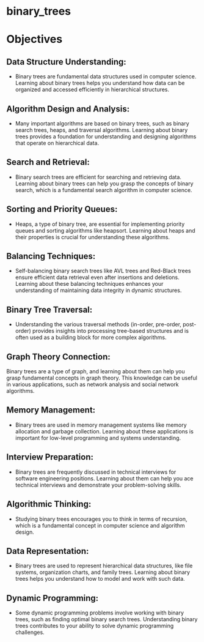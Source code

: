 # binary_trees

# Objectives

## Data Structure Understanding:
 - Binary trees are fundamental data structures used in computer science.
 Learning about binary trees helps you understand how data can be organized and
 accessed efficiently in hierarchical structures.

## Algorithm Design and Analysis:
- Many important algorithms are based on binary trees, such as binary search trees,
heaps, and traversal algorithms. Learning about binary trees provides a foundation for understanding
and designing algorithms that operate on hierarchical data.

## Search and Retrieval:
- Binary search trees are efficient for searching and retrieving data.
Learning about binary trees can help you grasp the concepts of binary search,
which is a fundamental search algorithm in computer science.

## Sorting and Priority Queues:
- Heaps, a type of binary tree, are essential for implementing priority queues and sorting algorithms like heapsort.
Learning about heaps and their properties is crucial for understanding these algorithms.

## Balancing Techniques:
- Self-balancing binary search trees like AVL trees and Red-Black trees ensure efficient data retrieval even
after insertions and deletions. Learning about these balancing techniques enhances your understanding
of maintaining data integrity in dynamic structures.

## Binary Tree Traversal:
- Understanding the various traversal methods (in-order, pre-order, post-order) provides insights
into processing tree-based structures and is often used as a building block for more complex algorithms.

## Graph Theory Connection:
Binary trees are a type of graph, and learning about them can help you grasp fundamental concepts in graph theory.
This knowledge can be useful in various applications, such as network analysis and social network algorithms.

## Memory Management:
- Binary trees are used in memory management systems like memory allocation and garbage collection.
Learning about these applications is important for low-level programming and systems understanding.

## Interview Preparation:
- Binary trees are frequently discussed in technical interviews for software engineering positions.
Learning about them can help you ace technical interviews and demonstrate your problem-solving skills.

## Algorithmic Thinking:
- Studying binary trees encourages you to think in terms of recursion, which is a fundamental
concept in computer science and algorithm design.

## Data Representation: 
- Binary trees are used to represent hierarchical data structures, like file systems, organization charts,
and family trees. Learning about binary trees helps you understand how to model and work with such data.

## Dynamic Programming:
- Some dynamic programming problems involve working with binary trees, such as finding optimal binary search trees.
Understanding binary trees contributes to your ability to solve dynamic programming challenges.
